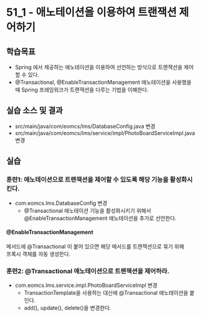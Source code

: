 # 51_1 - 애노테이션을 이용하여 트랜잭션 제어하기

## 학습목표

- Spring 에서 제공하는 애노테이션을 이용하여 선언하는 방식으로 트랜잭션을 제어할 수 있다.
- @Transactional, @EnableTransactionManagement 애노테이션을 사용했을 때 
  Spring 프레임워크가 트랜잭션을 다루는 기법을 이해한다.

## 실습 소스 및 결과

- src/main/java/com/eomcs/lms/DatabaseConfig.java 변경
- src/main/java/com/eomcs/lms/service/impl/PhotoBoardServiceImpl.java 변경

## 실습  

### 훈련1: 애노테이션으로 트랜잭션을 제어할 수 있도록 해당 기능을 활성화시킨다.

- com.eomcs.lms.DatabaseConfig 변경
  - @Transactional 애노테이션 기능을 활성화시키기 위해서 
    @EnableTransactionManagement 애노테이션을 추가로 선언한다.

#### @EnableTransactionManagement 

메서드에 @Transactional 이 붙어 있으면 
해당 메서드를 트랜잭션으로 묶기 위해  
프록시 객체를 자동 생성한다.
  

### 훈련2: @Transactional 애노테이션으로 트랜잭션을 제어하라.

- com.eomcs.lms.service.impl.PhotoBoardServiceImpl 변경
  - TransactionTemplate을 사용하는 대신에 @Transactional 애노테이션을 붙인다.
  - add(), update(), delete()을 변경한다.
